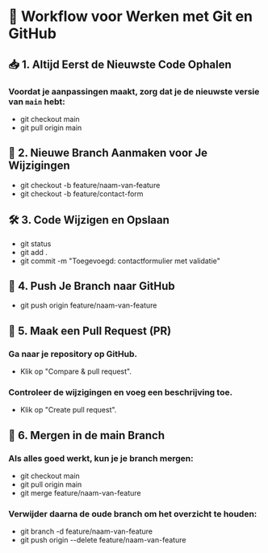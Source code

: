 # 🚀 Workflow voor Werken met Git en GitHub  

## 📥 1. Altijd Eerst de Nieuwste Code Ophalen  
### Voordat je aanpassingen maakt, zorg dat je de nieuwste versie van `main` hebt:  
-   git checkout main  
-   git pull origin main

## 🌿 2. Nieuwe Branch Aanmaken voor Je Wijzigingen
-   git checkout -b feature/naam-van-feature
-   git checkout -b feature/contact-form

## 🛠️ 3. Code Wijzigen en Opslaan
-   git status
-   git add .
-   git commit -m "Toegevoegd: contactformulier met validatie"

## 🔼 4. Push Je Branch naar GitHub
-   git push origin feature/naam-van-feature

## 🔀 5. Maak een Pull Request (PR)
### Ga naar je repository op GitHub.
-   Klik op "Compare & pull request".
### Controleer de wijzigingen en voeg een beschrijving toe.
-   Klik op "Create pull request".

## 🔄 6. Mergen in de main Branch
### Als alles goed werkt, kun je je branch mergen:
-   git checkout main  
-   git pull origin main  
-   git merge feature/naam-van-feature  
### Verwijder daarna de oude branch om het overzicht te houden:
-   git branch -d feature/naam-van-feature  
-   git push origin --delete feature/naam-van-feature  

